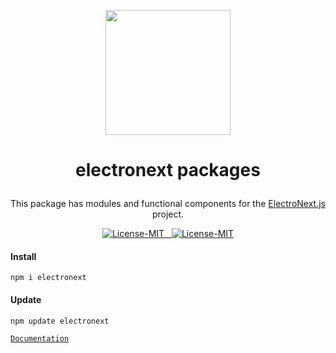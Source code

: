 
<p align="center"><img width="200" src="https://electronextjs.github.io/.github/public/electronext.logo.svg"></p>

# <p align="center">electronext packages</p>
<p align="center">
This package has modules and functional components for the <a href="https://github.com/electronextjs/ElectroNext.js">ElectroNext.js</a> project.
</p>
<p align="center">
<a href="#details">
<img src="https://img.shields.io/badge/License-MIT-319046?" alt="License-MIT"/>&nbsp;&nbsp;
<img src="https://img.shields.io/badge/electronext-v1.0.8-319046?" alt="License-MIT"/>
</a>
</p>

#### Install
```
npm i electronext
```
#### Update
```
npm update electronext
```

[`Documentation`](https://electronextjs.vercel.app/docs/)


